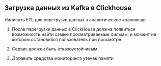## Загрузка данных из Kafka в Clickhouse

Написать ETL для перегрузки данных в аналитическое хранилище

1. После перегрузки данных в ClickHouse должна появиться возможность найти самые просматриваемые фильмы, и момент на котором остановился пользователь при просмотре.

2. Сервис должен быть отказоустойчивым

3. Добавить средства мониторинга утечек памяти